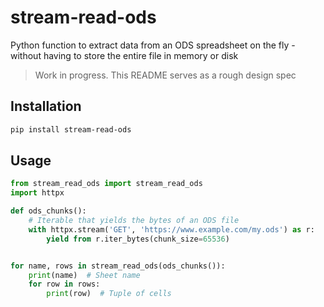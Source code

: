# stream-read-ods

Python function to extract data from an ODS spreadsheet on the fly - without having to store the entire file in memory or disk

> Work in progress. This README serves as a rough design spec


## Installation

```bash
pip install stream-read-ods
```


## Usage

```python
from stream_read_ods import stream_read_ods
import httpx

def ods_chunks():
    # Iterable that yields the bytes of an ODS file
    with httpx.stream('GET', 'https://www.example.com/my.ods') as r:
        yield from r.iter_bytes(chunk_size=65536)


for name, rows in stream_read_ods(ods_chunks()):
	print(name)  # Sheet name
	for row in rows:
		print(row)  # Tuple of cells
```
